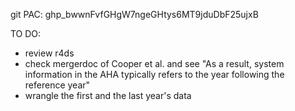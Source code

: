 git PAC: 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

TO DO:
  - review r4ds
  - check mergerdoc of Cooper et al. and see "As a result, system information in the AHA typically refers to the year following the reference year"
  - wrangle the first and the last year's data